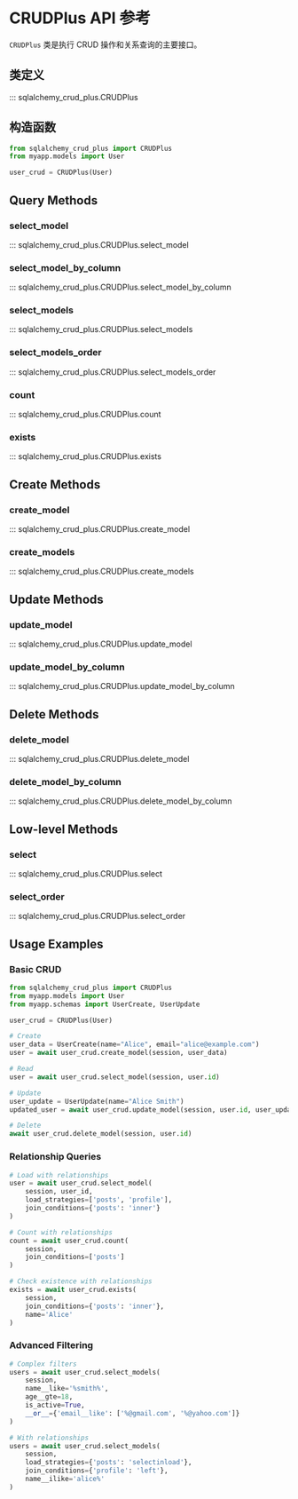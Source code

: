 # CRUDPlus API 参考

`CRUDPlus` 类是执行 CRUD 操作和关系查询的主要接口。

## 类定义

::: sqlalchemy_crud_plus.CRUDPlus

## 构造函数

```python
from sqlalchemy_crud_plus import CRUDPlus
from myapp.models import User

user_crud = CRUDPlus(User)
```

## Query Methods

### select_model

::: sqlalchemy_crud_plus.CRUDPlus.select_model

### select_model_by_column

::: sqlalchemy_crud_plus.CRUDPlus.select_model_by_column

### select_models

::: sqlalchemy_crud_plus.CRUDPlus.select_models

### select_models_order

::: sqlalchemy_crud_plus.CRUDPlus.select_models_order

### count

::: sqlalchemy_crud_plus.CRUDPlus.count

### exists

::: sqlalchemy_crud_plus.CRUDPlus.exists

## Create Methods

### create_model

::: sqlalchemy_crud_plus.CRUDPlus.create_model

### create_models

::: sqlalchemy_crud_plus.CRUDPlus.create_models

## Update Methods

### update_model

::: sqlalchemy_crud_plus.CRUDPlus.update_model

### update_model_by_column

::: sqlalchemy_crud_plus.CRUDPlus.update_model_by_column

## Delete Methods

### delete_model

::: sqlalchemy_crud_plus.CRUDPlus.delete_model

### delete_model_by_column

::: sqlalchemy_crud_plus.CRUDPlus.delete_model_by_column

## Low-level Methods

### select

::: sqlalchemy_crud_plus.CRUDPlus.select

### select_order

::: sqlalchemy_crud_plus.CRUDPlus.select_order

## Usage Examples

### Basic CRUD

```python
from sqlalchemy_crud_plus import CRUDPlus
from myapp.models import User
from myapp.schemas import UserCreate, UserUpdate

user_crud = CRUDPlus(User)

# Create
user_data = UserCreate(name="Alice", email="alice@example.com")
user = await user_crud.create_model(session, user_data)

# Read
user = await user_crud.select_model(session, user.id)

# Update
user_update = UserUpdate(name="Alice Smith")
updated_user = await user_crud.update_model(session, user.id, user_update)

# Delete
await user_crud.delete_model(session, user.id)
```

### Relationship Queries

```python
# Load with relationships
user = await user_crud.select_model(
    session, user_id,
    load_strategies=['posts', 'profile'],
    join_conditions={'posts': 'inner'}
)

# Count with relationships
count = await user_crud.count(
    session,
    join_conditions=['posts']
)

# Check existence with relationships
exists = await user_crud.exists(
    session,
    join_conditions={'posts': 'inner'},
    name='Alice'
)
```

### Advanced Filtering

```python
# Complex filters
users = await user_crud.select_models(
    session,
    name__like='%smith%',
    age__gte=18,
    is_active=True,
    __or__={'email__like': ['%@gmail.com', '%@yahoo.com']}
)

# With relationships
users = await user_crud.select_models(
    session,
    load_strategies={'posts': 'selectinload'},
    join_conditions={'profile': 'left'},
    name__ilike='alice%'
)
```
